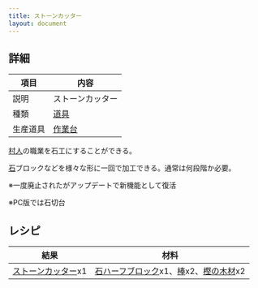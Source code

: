 ```yaml
---
title: ストーンカッター
layout: document
---
```

## 詳細

|項目|内容|
|---|---|
|説明|ストーンカッター|
|種類|[道具](道具)|
|生産道具|[作業台](作業台)|

[村人](村人)の職業を石工にすることができる。

[石](石)ブロックなどを様々な形に一回で加工できる。通常は何段階か必要。

※一度廃止されたがアップデートで新機能として復活

※PC版では石切台

## レシピ

|結果|材料|
|---|---|
|[ストーンカッター](ストーンカッター)x1|[石ハーフブロック](石ハーフブロック)x1、[棒](棒)x2、[樫の木材](樫の木材)x2|

